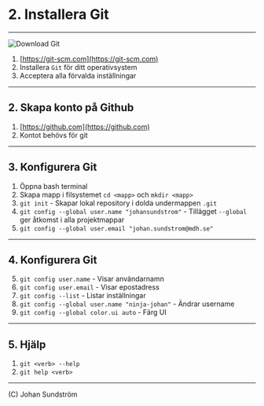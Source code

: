 # 2. Installera Git

---

![Download Git](/assets/images/git-download.gif "Download Git")

1. [https://git-scm.com](https://git-scm.com)
2. Installera `Git` för ditt operativsystem
3. Acceptera alla förvalda inställningar

---

## 2. Skapa konto på Github

1. [https://github.com](https://github.com)
2. Kontot behövs för git

---

## 3. Konfigurera Git

1. Öppna bash terminal 
2. Skapa mapp i filsystemet ```cd <mapp>``` och ```mkdir <mapp>```
3. ```git init``` - Skapar lokal repository i dolda undermappen ```.git```
4. ```git config --global user.name "johansundstrom"``` - Tillägget ```--global``` ger åtkomst i alla projektmappar
5. ```git config --global user.email "johan.sundstrom@mdh.se"```

---

## 4. Konfigurera Git

5. ```git config user.name``` - Visar användarnamn
6. ```git config user.email``` - Visar epostadress
7. ```git config --list``` - Listar inställningar
8. ```git config --global user.name "ninja-johan"``` - Ändrar username
9. ```git config --global color.ui auto``` - Färg UI 

---

## 5. Hjälp

1. ```git <verb> --help```
2. ```git help <verb>```

--- 

(C) Johan Sundström